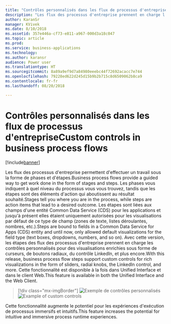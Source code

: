 ```yaml
---
title: "Contrôles personnalisés dans les flux de processus d'entreprise"
description: "Les flux des processus d'entreprise prennent en charge l'ensemble des fonctionnalités de formulaire, y compris les contrôles personnalisés et les règles métier."
author: KaranSr
manager: KVivek
ms.date: 8/10/2018
ms.assetid: 357e446a-cf73-e811-a967-000d3a18c047
ms.topic: article
ms.prod: 
ms.service: business-applications
ms.technology: 
ms.author: karansr
audience: Power user
ms.translationtype: HT
ms.sourcegitcommit: 8a89a9ef9d7a84980eeebc44f72692acacc7e744
ms.openlocfilehash: 79228ed622d245d15b9b2b715c8d6509062b8ca9
ms.contentlocale: fr-fr
ms.lasthandoff: 08/20/2018

---
```

# <a name="custom-controls-in-business-process-flows"></a><span data-ttu-id="e69a6-103">Contrôles personnalisés dans les flux de processus d'entreprise</span><span class="sxs-lookup"><span data-stu-id="e69a6-103">Custom controls in business process flows</span></span>


[!include[banner](../../includes/banner.md)]

<span data-ttu-id="e69a6-104">Les flux des processus d'entreprise permettent d'effectuer un travail sous la forme de phases et d'étapes.</span><span class="sxs-lookup"><span data-stu-id="e69a6-104">Business process flows provide a guided way to get work done in the form of stages and steps.</span></span> <span data-ttu-id="e69a6-105">Les phases vous indiquent à quel niveau du processus vous vous trouvez, tandis que les étapes sont des éléments d'action qui aboutissent au résultat souhaité.</span><span class="sxs-lookup"><span data-stu-id="e69a6-105">Stages tell you where you are in the process, while steps are action items that lead to a desired outcome.</span></span> <span data-ttu-id="e69a6-106">Les étapes sont liées aux champs d'une entité Common Data Service (CDS) pour les applications et jusqu'à présent elles étaient uniquement autorisées pour les visualisations par défaut de ce type de champ (zones de texte, listes déroulantes, nombres, etc.).</span><span class="sxs-lookup"><span data-stu-id="e69a6-106">Steps are bound to fields in a Common Data Service for Apps (CDS) entity and until now, only allowed default visualizations for the field type (text boxes, dropdowns, numbers, and so on).</span></span> <span data-ttu-id="e69a6-107">Avec cette version, les étapes des flux des processus d'entreprise prennent en charge les contrôles personnalisés pour des visualisations enrichies sous forme de curseurs, de boutons radiaux, du contrôle LinkedIn, et plus encore.</span><span class="sxs-lookup"><span data-stu-id="e69a6-107">With this release, business process flow steps support custom controls for rich visualizations in the form of sliders, radial knobs, the LinkedIn control, and more.</span></span> <span data-ttu-id="e69a6-108">Cette fonctionnalité est disponible à la fois dans Unified Interface et dans le client Web.</span><span class="sxs-lookup"><span data-stu-id="e69a6-108">This feature is available in both the Unified Interface and the Web Client.</span></span>

> [!div class="mx-imgBorder"]
> <span data-ttu-id="e69a6-109">![Exemple de contrôles personnalisés](media/custom-controls_01.png "Exemple de contrôles personnalisés")</span><span class="sxs-lookup"><span data-stu-id="e69a6-109">![Example of custom controls](media/custom-controls_01.png "Example of custom controls")</span></span>

<span data-ttu-id="e69a6-110">Cette fonctionnalité augmente le potentiel pour les expériences d'exécution de processus immersifs et intuitifs.</span><span class="sxs-lookup"><span data-stu-id="e69a6-110">This feature increases the potential for intuitive and immersive process runtime experiences.</span></span>

